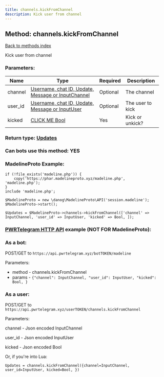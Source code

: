 ```yaml
---
title: channels.kickFromChannel
description: Kick user from channel
---
```

## Method: channels.kickFromChannel  
[Back to methods index](index.md)


Kick user from channel

### Parameters:

| Name     |    Type       | Required | Description |
|----------|---------------|----------|-------------|
|channel|[Username, chat ID, Update, Message or InputChannel](../types/InputChannel.md) | Optional|The channel|
|user\_id|[Username, chat ID, Update, Message or InputUser](../types/InputUser.md) | Optional|The user to kick|
|kicked|[CLICK ME Bool](../types/Bool.md) | Yes|Kick or unkick?|


### Return type: [Updates](../types/Updates.md)

### Can bots use this method: **YES**


### MadelineProto Example:


```
if (!file_exists('madeline.php')) {
    copy('https://phar.madelineproto.xyz/madeline.php', 'madeline.php');
}
include 'madeline.php';

$MadelineProto = new \danog\MadelineProto\API('session.madeline');
$MadelineProto->start();

$Updates = $MadelineProto->channels->kickFromChannel(['channel' => InputChannel, 'user_id' => InputUser, 'kicked' => Bool, ]);
```

### [PWRTelegram HTTP API](https://pwrtelegram.xyz) example (NOT FOR MadelineProto):

### As a bot:

POST/GET to `https://api.pwrtelegram.xyz/botTOKEN/madeline`

Parameters:

* method - channels.kickFromChannel
* params - `{"channel": InputChannel, "user_id": InputUser, "kicked": Bool, }`



### As a user:

POST/GET to `https://api.pwrtelegram.xyz/userTOKEN/channels.kickFromChannel`

Parameters:

channel - Json encoded InputChannel

user_id - Json encoded InputUser

kicked - Json encoded Bool




Or, if you're into Lua:

```
Updates = channels.kickFromChannel({channel=InputChannel, user_id=InputUser, kicked=Bool, })
```

